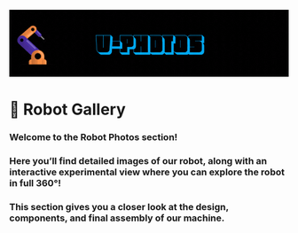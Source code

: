 ![GIF](D2%20ROBOTICS%20-%20V-PHOTOS.gif)

# 🚗 Robot Gallery

### Welcome to the **Robot Photos** section!  
### Here you’ll find detailed images of our robot, along with an interactive experimental view where you can explore the robot in full 360°!  
### This section gives you a closer look at the design, components, and final assembly of our machine.
